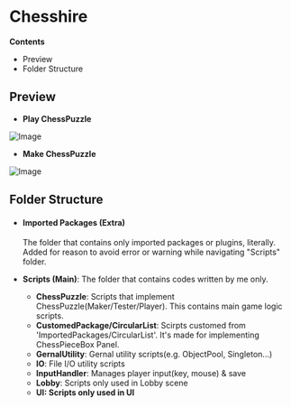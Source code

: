 
# Chesshire
<b>Contents</b>
- Preview
- Folder Structure
  
## Preview
- <b>Play ChessPuzzle</b>

![Image](https://github.com/user-attachments/assets/1f94f503-3820-42b1-a233-3685bf1e35bc)

- <b>Make ChessPuzzle</b>

![Image](https://github.com/user-attachments/assets/9c6e5acb-0112-4e26-ab8a-979674d97f6a)


## Folder Structure

- #### Imported Packages (Extra)
  The folder that contains only imported packages or plugins, literally. Added for reason to avoid error or warning while navigating "Scripts" folder.

- <b>Scripts (Main)</b>: The folder that contains codes written by me only.
  - <b>ChessPuzzle</b>: Scripts that implement ChessPuzzle(Maker/Tester/Player). This contains main game logic scripts.
  - <b>CustomedPackage/CircularList</b>: Scirpts customed from 'ImportedPackages/CircularList'. It's made for implementing ChessPieceBox Panel.
  - <b>GernalUtility</b>: Gernal utility scripts(e.g. ObjectPool, Singleton...)
  - <b>IO</b>: File I/O utility scripts
  - <b>InputHandler</b>: Manages player input(key, mouse) & save
  - <b>Lobby</b>: Scripts only used in Lobby scene
  - <b>UI<b>: Scripts only used in UI

